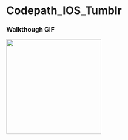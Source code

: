 # Codepath_IOS_Tumblr

### Walkthough GIF

<img src="https://d3r69eeiwn2k86.cloudfront.net/items/273E1y3Y0q2d1f1T3L1V/Screen%20Recording%202019-02-22%20at%2007.49%20PM.gif" width=250><br>
